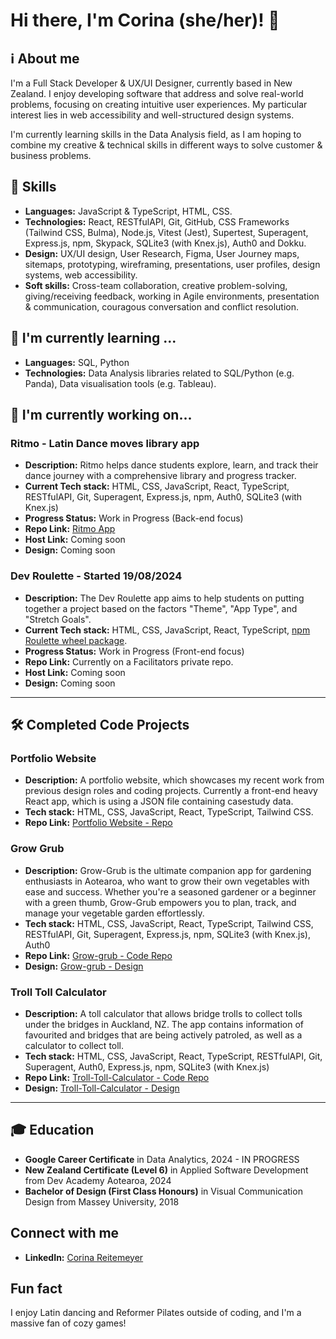 
# Hi there, I'm Corina (she/her)! 👋

## ℹ️ About me
I'm a Full Stack Developer & UX/UI Designer, currently based in New Zealand. I enjoy developing software that address and solve real-world problems, focusing on creating intuitive user experiences. My particular interest lies in web accessibility and well-structured design systems. 

I'm currently learning skills in the Data Analysis field, as I am hoping to combine my creative & technical skills in different ways to solve customer & business problems.

## 🚀 Skills
- **Languages:** JavaScript & TypeScript, HTML, CSS.
- **Technologies:** React, RESTfulAPI, Git, GitHub, CSS Frameworks (Tailwind CSS, Bulma), Node.js, Vitest (Jest), Supertest, Superagent, Express.js, npm, Skypack, SQLite3 (with Knex.js), Auth0 and Dokku.
- **Design:** UX/UI design, User Research, Figma, User Journey maps, sitemaps, prototyping, wireframing, presentations, user profiles, design systems, web accessibility.
- **Soft skills:** Cross-team collaboration, creative problem-solving, giving/receiving feedback, working in Agile environments, presentation & communication, couragous conversation and conflict resolution.


## 🌱 I'm currently learning ...
- **Languages:** SQL, Python 
- **Technologies:** Data Analysis libraries related to SQL/Python (e.g. Panda), Data visualisation tools (e.g. Tableau).
  

## 🔭 I'm currently working on...

### Ritmo - Latin Dance moves library app
- **Description:** Ritmo helps dance students explore, learn, and track their dance journey with a comprehensive library and progress tracker.
- **Current Tech stack:** HTML, CSS, JavaScript, React, TypeScript, RESTfulAPI, Git, Superagent, Express.js, npm, Auth0, SQLite3 (with Knex.js)
- **Progress Status:** Work in Progress (Back-end focus)
- **Repo Link:** [Ritmo App](https://github.com/corina-reitemeyer/dance-personal-project)
- **Host Link:** Coming soon
- **Design:** Coming soon

### Dev Roulette - Started 19/08/2024
- **Description:** The Dev Roulette app aims to help students on putting together a project based on the factors "Theme", "App Type", and "Stretch Goals".
- **Current Tech stack:** HTML, CSS, JavaScript, React, TypeScript, [npm Roulette wheel package](https://www.npmjs.com/package/react-custom-roulette).
- **Progress Status:** Work in Progress (Front-end focus)
- **Repo Link:** Currently on a Facilitators private repo.
- **Host Link:** Coming soon
- **Design:** Coming soon

------

## 🛠️ Completed Code Projects

### Portfolio Website
- **Description:** A portfolio website, which showcases my recent work from previous design roles and coding projects. Currently a front-end heavy React app, which is using a JSON file containing casestudy data. 
- **Tech stack:** HTML, CSS, JavaScript, React, TypeScript, Tailwind CSS.
- **Repo Link:** [Portfolio Website - Repo](https://github.com/corina-reitemeyer/corina-reitemeyer.github.io)


### Grow Grub
- **Description:** Grow-Grub is the ultimate companion app for gardening enthusiasts in Aotearoa, who want to grow their own vegetables with ease and success. Whether you're a seasoned gardener or a beginner with a green thumb, Grow-Grub empowers you to plan, track, and manage your vegetable garden effortlessly. 
- **Tech stack:** HTML, CSS, JavaScript, React, TypeScript, Tailwind CSS, RESTfulAPI, Git, Superagent, Express.js, npm, SQLite3 (with Knex.js), Auth0
- **Repo Link:** [Grow-grub - Code Repo](https://github.com/corina-reitemeyer/Grow-Grub)
- **Design:** [Grow-grub - Design](https://corina-reitemeyer.github.io/projects/grow-grub)

### Troll Toll Calculator
- **Description:** A toll calculator that allows bridge trolls to collect tolls under the bridges in Auckland, NZ. The app contains information of favourited and bridges that are being actively patroled, as well as a calculator to collect toll.
- **Tech stack:** HTML, CSS, JavaScript, React, TypeScript, RESTfulAPI, Git, Superagent, Auth0, Express.js, npm, SQLite3 (with Knex.js)
- **Repo Link:** [Troll-Toll-Calculator - Code Repo](https://github.com/corina-reitemeyer/troll-toll-calculator)
- **Design:** [Troll-Toll-Calculator - Design](https://corina-reitemeyer.github.io/projects/troll-toll-calculator)

------


## 🎓 Education
- **Google Career Certificate** in Data Analytics, 2024 - IN PROGRESS
- **New Zealand Certificate (Level 6)** in Applied Software Development from Dev Academy Aotearoa, 2024
- **Bachelor of Design (First Class Honours)** in Visual Communication Design from Massey University, 2018


## Connect with me
- **LinkedIn:** [Corina Reitemeyer](https://www.linkedin.com/in/corinareitemeyer/)


## Fun fact
I enjoy Latin dancing and Reformer Pilates outside of coding, and I'm a massive fan of cozy games!

